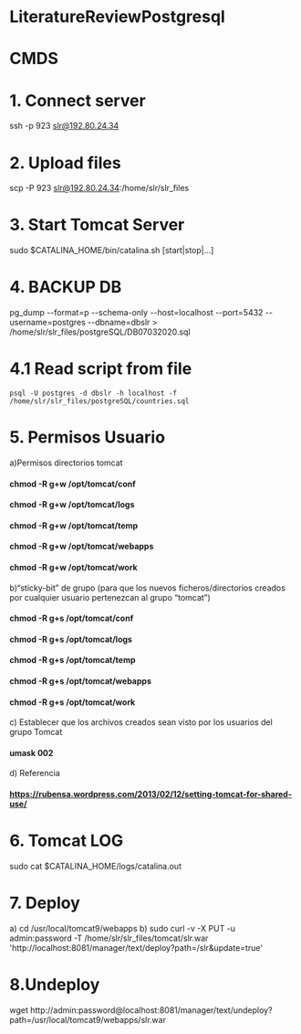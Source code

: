 # LiteratureReviewPostgresql

# CMDS

# 1. Connect server 
  ssh -p 923 slr@192.80.24.34
# 2. Upload files
  scp -P 923 slr@192.80.24.34:/home/slr/slr_files
# 3. Start Tomcat Server
 sudo $CATALINA_HOME/bin/catalina.sh [start|stop|...]
# 4. BACKUP DB
pg_dump --format=p --schema-only --host=localhost --port=5432 --username=postgres --dbname=dbslr > /home/slr/slr_files/postgreSQL/DB07032020.sql

#   4.1 Read script from file
    psql -U postgres -d dbslr -h localhost -f /home/slr/slr_files/postgreSQL/countries.sql 

# 5. Permisos Usuario
  a)Permisos directorios tomcat
  ####  chmod -R g+w /opt/tomcat/conf
  ####  chmod -R g+w /opt/tomcat/logs
  ####  chmod -R g+w /opt/tomcat/temp
  ####  chmod -R g+w /opt/tomcat/webapps
  ####  chmod -R g+w /opt/tomcat/work
  b)“sticky-bit” de grupo (para que los nuevos ficheros/directorios creados por cualquier usuario pertenezcan al grupo “tomcat”)
  #### chmod -R g+s /opt/tomcat/conf
  #### chmod -R g+s /opt/tomcat/logs
  #### chmod -R g+s /opt/tomcat/temp
  #### chmod -R g+s /opt/tomcat/webapps
  #### chmod -R g+s /opt/tomcat/work
  c) Establecer que los archivos creados sean visto por los usuarios del grupo Tomcat
  ####  umask 002
  
  d) Referencia
  #### https://rubensa.wordpress.com/2013/02/12/setting-tomcat-for-shared-use/
# 6. Tomcat LOG
sudo cat $CATALINA_HOME/logs/catalina.out
# 7. Deploy 
  a) cd /usr/local/tomcat9/webapps
  b) sudo curl -v -X PUT -u admin:password -T /home/slr/slr_files/tomcat/slr.war 'http://localhost:8081/manager/text/deploy?path=/slr&update=true'
# 8.Undeploy
  wget http://admin:password@localhost:8081/manager/text/undeploy?path=/usr/local/tomcat9/webapps/slr.war

